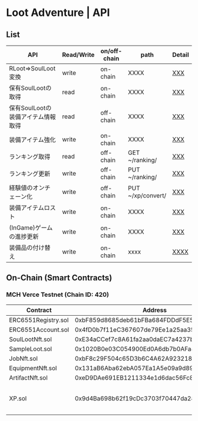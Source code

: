 # Loot Adventure | API

## List
API|Read/Write|on/off-chain|path|Detail
----|-----|-----|-----|-----
RLoot=>SoulLoot変換|write|on-chain|XXXX|[XXX]()
保有SoulLootの取得|read|on-chain|XXXX|[XXX]()
保有SoulLootの装備アイテム情報取得|read|off-chain|XXXX|[XXX]()
装備アイテム強化|write|on-chain|XXXX|[XXX]()
ランキング取得|read|off-chain|GET ~/ranking/|[XXX]()
ランキング更新|write|off-chain|PUT ~/ranking/|[XXX]()
経験値のオンチェーン化|write|off-chain|PUT ~/xp/convert/|[XXX]()
装備アイテムロスト|write|on-chain|XXXX|[XXX]()
(InGame)ゲームの進捗更新|write|on-chain|XXXX|[XXX]()
装備品の付け替え|write|on-chain|xxxx|[XXXX]()

## On-Chain (Smart Contracts)
### MCH Verce Testnet (Chain ID: 420)
Contract | Address | Abstarct 
----|-----|-----
ERC6551Registry.sol|0xbF859d8685deb61bFBa684FDDdF5E5d68b97A4C8|XXX
ERC6551Account.sol |0x4fD0b7f11eC367607de79Ee1a25aa355234ED7A0|XXX
SoulLootNft.sol    |0xE34aCCef7c8A61fa2aa0daEC7a4237b6Ea3108F1|XXX
SampleLoot.sol     |0x1020B0e03C054900Ed0A6db7b0AFa82a38934E19|XXX
JobNft.sol         |0xbF8c29F504c65D3b6C4A62A92321836Ce16760A5|xx
EquipmentNft.sol   |0x131aB6Aba62ebA057Ea1A5e09a9d89dA1BB118Ca|xxx
ArtifactNft.sol    |0xeD9DAe691EB1211334e1d6dac56Fc85f0D60aEf0|xx
XP.sol             |0x9d4Ba698b62f19cDc3703f70447da28266ebD03a|XP Token used for level up(ERC20)
